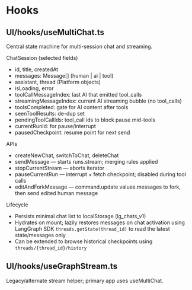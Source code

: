 # Hooks

## UI/hooks/useMultiChat.ts
Central state machine for multi-session chat and streaming.

ChatSession (selected fields)
- id, title, createdAt
- messages: Message[] (human | ai | tool)
- assistant, thread (Platform objects)
- isLoading, error
- toolCallMessageIndex: last AI that emitted tool_calls
- streamingMessageIndex: current AI streaming bubble (no tool_calls)
- toolsCompleted: gate for AI content after tools
- seenToolResults: de-dup set
- pendingToolCallIds: tool_call ids to block pause mid-tools
- currentRunId: for pause/interrupt
- pausedCheckpoint: resume point for next send

APIs
- createNewChat, switchToChat, deleteChat
- sendMessage — starts runs.stream; merging rules applied
- stopCurrentStream — aborts iterator
- pauseCurrentRun — interrupt + fetch checkpoint; disabled during tool calls
- editAndForkMessage — command.update values.messages to fork, then send edited human message

Lifecycle
- Persists minimal chat list to localStorage (lg_chats_v1)
- Hydrates on mount; lazily restores messages on chat activation using LangGraph SDK `threads.getState(thread_id)` to read the latest state/messages only
- Can be extended to browse historical checkpoints using `threads/{thread_id}/history`

## UI/hooks/useGraphStream.ts
Legacy/alternate stream helper; primary app uses useMultiChat.
